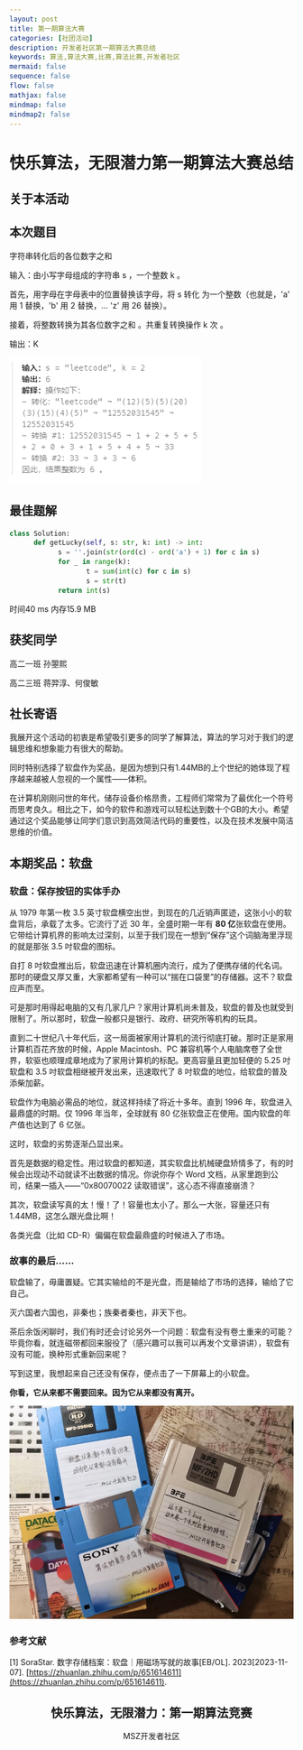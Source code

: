 ```yaml
---
layout: post
title: 第一期算法大赛
categories: [社团活动]
description: 开发者社区第一期算法大赛总结
keywords: 算法,算法大赛,比赛,算法比赛,开发者社区
mermaid: false
sequence: false
flow: false
mathjax: false
mindmap: false
mindmap2: false
---
```


# 快乐算法，无限潜力第一期算法大赛总结

## 关于本活动

## 本次题目

字符串转化后的各位数字之和

输入：由小写字母组成的字符串 s ，一个整数 k 。

首先，用字母在字母表中的位置替换该字母，将 s 转化 为一个整数（也就是，'a' 用 1 替换，'b' 用 2 替换，... 'z' 用 26 替换）。

接着，将整数转换为其各位数字之和 。共重复转换操作 k 次 。

输出：K

![算法示例](/images/post/%E5%BF%AB%E4%B9%90%E7%AE%97%E6%B3%95%EF%BC%8C%E6%97%A0%E9%99%90%E6%BD%9C%E5%8A%9B%E7%AC%AC%E4%B8%80%E6%9C%9F%E7%AE%97%E6%B3%95%E5%A4%A7%E8%B5%9B/%E7%AE%97%E6%B3%95%E9%A2%98%E7%9B%AE.png)

## 最佳题解

```python
class Solution:
      def getLucky(self, s: str, k: int) -> int:
            s = ''.join(str(ord(c) - ord('a') + 1) for c in s)
            for _ in range(k):
                   t = sum(int(c) for c in s)
                   s = str(t) 
            return int(s)
```

时间40 ms 内存15.9 MB

## 获奖同学

高二一班 孙曌熙

高二三班 蒋羿淳、何俊敏

## 社长寄语

我展开这个活动的初衷是希望吸引更多的同学了解算法，算法的学习对于我们的逻辑思维和想象能力有很大的帮助。

同时特别选择了软盘作为奖品，是因为想到只有1.44MB的上个世纪的她体现了程序越来越被人忽视的一个属性——体积。

在计算机刚刚问世的年代，储存设备价格昂贵，工程师们常常为了最优化一个符号而思考良久。相比之下，如今的软件和游戏可以轻松达到数十个GB的大小。希望通过这个奖品能够让同学们意识到高效简洁代码的重要性，以及在技术发展中简洁思维的价值。


## 本期奖品：软盘

### 软盘：保存按钮的实体手办


从 1979 年第一枚 3.5 英寸软盘横空出世，到现在的几近销声匿迹，这张小小的软盘背后，承载了太多。它流行了近 30 年，全盛时期一年有 **80 亿**张软盘在使用。它带给计算机界的影响太过深刻，以至于我们现在一想到“保存”这个词脑海里浮现的就是那张 3.5 吋软盘的图标。

自打 8 吋软盘推出后，软盘迅速在计算机圈内流行，成为了便携存储的代名词。那时的硬盘又厚又重，大家都希望有一种可以“揣在口袋里”的存储器。这不？软盘应声而至。

可是那时用得起电脑的又有几家几户？家用计算机尚未普及，软盘的普及也就受到限制了。所以那时，软盘一般都只是银行、政府、研究所等机构的玩具。

直到二十世纪八十年代后，这一局面被家用计算机的流行彻底打破。那时正是家用计算机百花齐放的时候，Apple Macintosh、PC 兼容机等个人电脑席卷了全世界，软驱也顺理成章地成为了家用计算机的标配。更高容量且更加轻便的 5.25 吋软盘和 3.5 吋软盘相继被开发出来，迅速取代了 8 吋软盘的地位，给软盘的普及添柴加薪。

软盘作为电脑必需品的地位，就这样持续了将近十多年。直到 1996 年，软盘进入最鼎盛的时期。仅 1996 年当年，全球就有 80 亿张软盘正在使用。国内软盘的年产值也达到了 6 亿张。

这时，软盘的劣势逐渐凸显出来。

首先是数据的稳定性。用过软盘的都知道，其实软盘比机械硬盘矫情多了，有的时候会出现动不动就读不出数据的情况。你说你存个 Word 文档，从家里跑到公司，结果一插入——“0x80070022 读取错误”，这心态不得直接崩溃？

其次，软盘读写真的太！慢！了！容量也太小了。那么一大张，容量还只有 1.44MB，这怎么跟光盘比啊！

各类光盘（比如 CD-R）偏偏在软盘最鼎盛的时候进入了市场。

### 故事的最后……

软盘输了，毋庸置疑。它其实输给的不是光盘，而是输给了市场的选择，输给了它自己。

灭六国者六国也，非秦也；族秦者秦也，非天下也。

茶后余饭闲聊时，我们有时还会讨论另外一个问题：软盘有没有卷土重来的可能？毕竟你看，就连磁带都回来服役了（感兴趣可以我可以再发个文章讲讲），软盘有没有可能，换种形式重新回来呢？

写到这里，我想起来自己还没有保存，便点击了一下屏幕上的小软盘。

**你看，它从来都不需要回来。因为它从来都没有离开。**

![软盘照片](/images/post/%E5%BF%AB%E4%B9%90%E7%AE%97%E6%B3%95%EF%BC%8C%E6%97%A0%E9%99%90%E6%BD%9C%E5%8A%9B%E7%AC%AC%E4%B8%80%E6%9C%9F%E7%AE%97%E6%B3%95%E5%A4%A7%E8%B5%9B/%E8%BD%AF%E7%9B%98%E7%85%A7%E7%89%87.jpg)


### 参考文献

[1] SoraStar. 数字存储档案：软盘｜用磁场写就的故事\[EB/OL\]. 2023\[2023-11-07\]. [https://zhuanlan.zhihu.com/p/651614611](https://zhuanlan.zhihu.com/p/651614611).

<center><h2>快乐算法，无限潜力：第一期算法竞赛</h2></center>
<center>MSZ开发者社区</center>